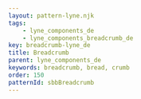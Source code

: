 ```yaml
---
layout: pattern-lyne.njk
tags: 
    - lyne_components_de
    - lyne_components_breadcrumb_de
key: breadcrumb-lyne_de
title: Breadcrumb
parent: lyne_components_de
keywords: breadcrumb, bread, crumb
order: 150
patternId: sbbBreadcrumb
---
```


